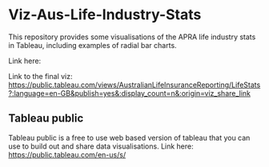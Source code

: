 # Viz-Aus-Life-Industry-Stats
This repository provides some visualisations of the APRA life industry stats in Tableau, including examples of radial bar charts.

Link here: 

Link to the final viz: https://public.tableau.com/views/AustralianLifeInsuranceReporting/LifeStats?:language=en-GB&publish=yes&:display_count=n&:origin=viz_share_link

## Tableau public

Tableau public is a free to use web based version of tableau that you can use to build out and share data visualisations. Link here: https://public.tableau.com/en-us/s/
